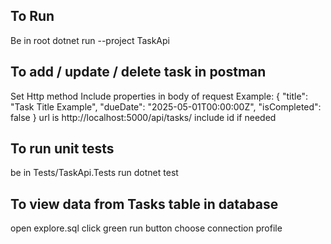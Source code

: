 ## To Run
Be in root
dotnet run --project TaskApi

## To add / update / delete task in postman
Set Http method
Include properties in body of request
Example:
{
  "title": "Task Title Example",
  "dueDate": "2025-05-01T00:00:00Z",
  "isCompleted": false
}
url is http://localhost:5000/api/tasks/
include id if needed

## To run unit tests
be in Tests/TaskApi.Tests
run dotnet test

## To view data from Tasks table in database
open explore.sql
click green run button
choose connection profile